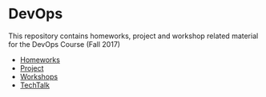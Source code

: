 # DevOps
This repository contains homeworks, project and workshop related material for the DevOps Course (Fall 2017)

- [Homeworks](./Homeworks)
- [Project](./Project)
- [Workshops](./Workshops)
- [TechTalk](./TechTalk)
